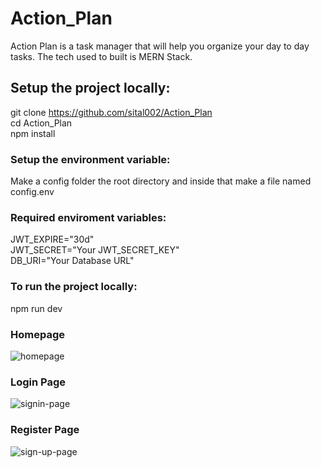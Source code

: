 # Action_Plan
Action Plan is a task manager that will help you organize your day to day tasks. The tech used to built is MERN Stack.

## Setup the project locally:
git clone https://github.com/sital002/Action_Plan \
cd Action_Plan \
npm install 

### Setup the environment variable:
Make a config folder the root directory and inside that make a file named config.env 

### Required enviroment variables:
JWT_EXPIRE="30d" \
JWT_SECRET="Your JWT_SECRET_KEY" \
DB_URI="Your Database URL" 

### To run the project locally:
npm run dev 


### Homepage
![homepage](https://github.com/sital002/Action_Plan/assets/93700622/b5188b9b-7059-4283-837e-05bfc0d741f1)

### Login Page

![signin-page](https://github.com/sital002/Action_Plan/assets/93700622/f5140b04-c217-4575-87b2-256857f4528c)
### Register Page

![sign-up-page](https://github.com/sital002/Action_Plan/assets/93700622/7ab75792-6f7c-4e90-ba46-28889adcc388)
